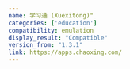 ```yaml
---
name: 学习通 (Xuexitong)"
categories: ['education']
compatibility: emulation
display_result: "Compatible"
version_from: "1.3.1"
link: https://apps.chaoxing.com/
---
```

